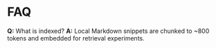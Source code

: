 # FAQ

**Q:** What is indexed?
**A:** Local Markdown snippets are chunked to ~800 tokens and embedded for retrieval experiments.
